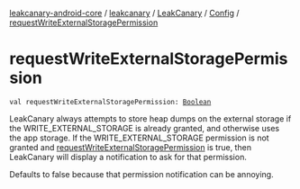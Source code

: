 [leakcanary-android-core](../../../index.md) / [leakcanary](../../index.md) / [LeakCanary](../index.md) / [Config](index.md) / [requestWriteExternalStoragePermission](./request-write-external-storage-permission.md)

# requestWriteExternalStoragePermission

`val requestWriteExternalStoragePermission: `[`Boolean`](https://kotlinlang.org/api/latest/jvm/stdlib/kotlin/-boolean/index.html)

LeakCanary always attempts to store heap dumps on the external storage if the
WRITE_EXTERNAL_STORAGE is already granted, and otherwise uses the app storage.
If the WRITE_EXTERNAL_STORAGE permission is not granted and
[requestWriteExternalStoragePermission](./request-write-external-storage-permission.md) is true, then LeakCanary will display a notification
to ask for that permission.

Defaults to false because that permission notification can be annoying.

